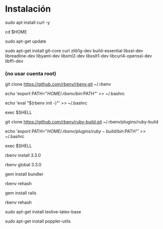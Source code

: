 # Instalación

sudo apt install curl -y 

cd $HOME

sudo apt-get update 

sudo apt-get install git-core curl zlib1g-dev build-essential libssl-dev libreadline-dev libyaml-dev libxml2-dev libxslt1-dev libcurl4-openssl-dev libffi-dev


### (no usar cuenta root)
git clone https://github.com/rbenv/rbenv.git ~/.rbenv

echo 'export PATH="$HOME/.rbenv/bin:$PATH"' >> ~/.bashrc

echo 'eval "$(rbenv init -)"' >> ~/.bashrc

exec $SHELL

git clone https://github.com/rbenv/ruby-build.git ~/.rbenv/plugins/ruby-build

echo 'export PATH="$HOME/.rbenv/plugins/ruby-build/bin:$PATH"' >> ~/.bashrc

exec $SHELL

rbenv install 3.3.0

rbenv global 3.3.0


gem install bundler

rbenv rehash

gem install rails

rbenv rehash


sudo apt-get install texlive-latex-base

sudo apt-get install poppler-utils



